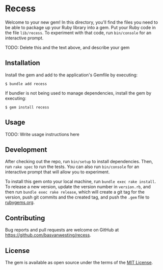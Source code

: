 # Recess

Welcome to your new gem! In this directory, you'll find the files you need to be able to package up your Ruby library into a gem. Put your Ruby code in the file `lib/recess`. To experiment with that code, run `bin/console` for an interactive prompt.

TODO: Delete this and the text above, and describe your gem

## Installation

Install the gem and add to the application's Gemfile by executing:

    $ bundle add recess

If bundler is not being used to manage dependencies, install the gem by executing:

    $ gem install recess

## Usage

TODO: Write usage instructions here

## Development

After checking out the repo, run `bin/setup` to install dependencies. Then, run `rake spec` to run the tests. You can also run `bin/console` for an interactive prompt that will allow you to experiment.

To install this gem onto your local machine, run `bundle exec rake install`. To release a new version, update the version number in `version.rb`, and then run `bundle exec rake release`, which will create a git tag for the version, push git commits and the created tag, and push the `.gem` file to [rubygems.org](https://rubygems.org).

## Contributing

Bug reports and pull requests are welcome on GitHub at https://github.com/basvanwesting/recess.

## License

The gem is available as open source under the terms of the [MIT License](https://opensource.org/licenses/MIT).
